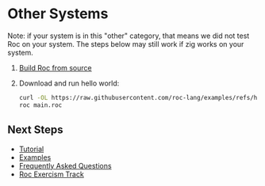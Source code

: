 # Other Systems

Note: if your system is in this "other" category, that means we did not test Roc on your system. The steps below may still work if zig works on your system.

1. [Build Roc from source](https://github.com/roc-lang/roc/blob/main/BUILDING_FROM_SOURCE.md)

1. Download and run hello world:

    ```sh
    curl -OL https://raw.githubusercontent.com/roc-lang/examples/refs/heads/main/examples/HelloWorld/main.roc
    roc main.roc
    ```

## Next Steps

<!-- TODO - [editor setup](https://www.roc-lang.org/install#editor-extensions)  -->
- [Tutorial](https://www.roc-lang.org/tutorial)
- [Examples](https://www.roc-lang.org/examples)
- [Frequently Asked Questions](https://www.roc-lang.org/faq)
- [Roc Exercism Track](https://exercism.org/tracks/roc)

